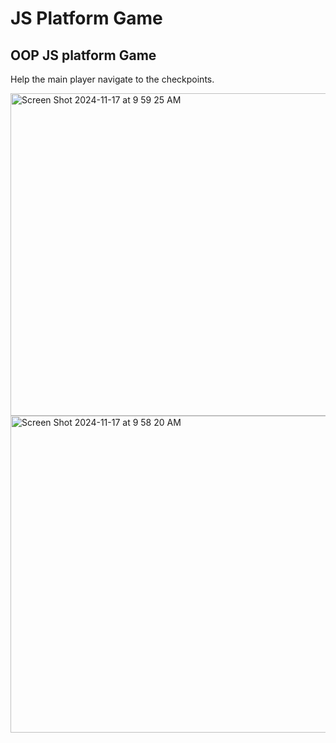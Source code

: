 # JS Platform Game
## OOP JS platform Game

Help the main player navigate to the checkpoints.

<img width="516" alt="Screen Shot 2024-11-17 at 9 59 25 AM" src="https://github.com/user-attachments/assets/9252874e-364c-4606-8591-6732ba52c97b">


<img width="507" alt="Screen Shot 2024-11-17 at 9 58 20 AM" src="https://github.com/user-attachments/assets/9289e095-9f00-4050-b73e-7e6a926822c9">
